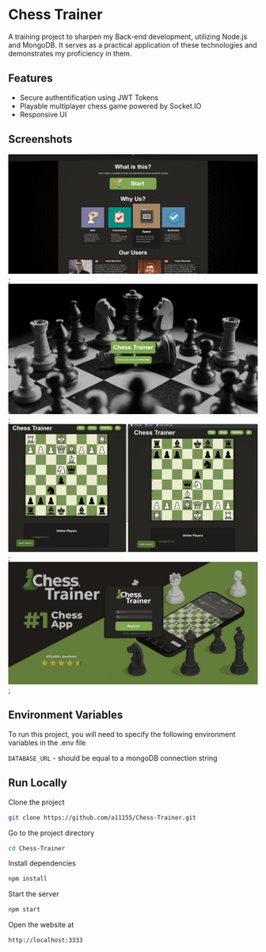 # Chess Trainer

A training project to sharpen my Back-end development, utilizing Node.js and MongoDB. It serves as a practical application of these technologies and demonstrates my proficiency in them.

## Features

- Secure authentification using JWT Tokens
- Playable multiplayer chess game powered by Socket.IO
- Responsive UI

## Screenshots

![App Screenshot](/screenshots/Landing.png);
![App Screenshot](/screenshots/Index.png);
![App Screenshot](/screenshots/Multiplayer.png);
![App Screenshot](/screenshots/Register.png);

## Environment Variables

To run this project, you will need to specify the following environment variables in the .env file

`DATABASE_URL` - should be equal to a mongoDB connection string

## Run Locally

Clone the project

```bash
git clone https://github.com/a11155/Chess-Trainer.git
```

Go to the project directory

```bash
cd Chess-Trainer
```

Install dependencies

```bash
npm install
```

Start the server

```bash
npm start
```

Open the website at

```bash
http://localhost:3333
```
